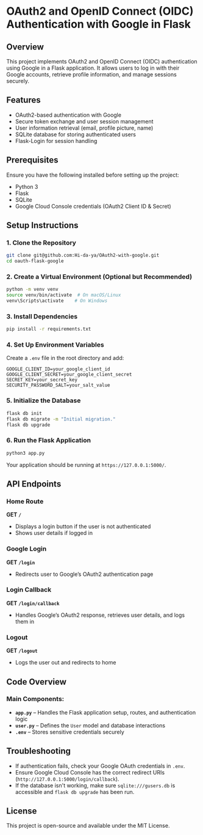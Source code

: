 # OAuth2 and OpenID Connect (OIDC) Authentication with Google in Flask
## Overview
This project implements OAuth2 and OpenID Connect (OIDC) authentication using Google in a Flask application. It allows users to log in with their Google accounts, retrieve profile information, and manage sessions securely.

## Features
- OAuth2-based authentication with Google
- Secure token exchange and user session management
- User information retrieval (email, profile picture, name)
- SQLite database for storing authenticated users
- Flask-Login for session handling

## Prerequisites
Ensure you have the following installed before setting up the project:
- Python 3
- Flask
- SQLite
- Google Cloud Console credentials (OAuth2 Client ID & Secret)

## Setup Instructions

### 1. Clone the Repository
```sh
git clone git@github.com:Hi-da-ya/OAuth2-with-google.git
cd oauth-flask-google
```

### 2. Create a Virtual Environment (Optional but Recommended)
```sh
python -m venv venv
source venv/bin/activate  # On macOS/Linux
venv\Scripts\activate    # On Windows
```

### 3. Install Dependencies
```sh
pip install -r requirements.txt
```

### 4. Set Up Environment Variables
Create a `.env` file in the root directory and add:
```env
GOOGLE_CLIENT_ID=your_google_client_id
GOOGLE_CLIENT_SECRET=your_google_client_secret
SECRET_KEY=your_secret_key
SECURITY_PASSWORD_SALT=your_salt_value
```

### 5. Initialize the Database
```sh
flask db init
flask db migrate -m "Initial migration."
flask db upgrade
```

### 6. Run the Flask Application
```sh
python3 app.py
```
Your application should be running at `https://127.0.0.1:5000/`.

## API Endpoints

### Home Route
**GET `/`**
- Displays a login button if the user is not authenticated
- Shows user details if logged in

### Google Login
**GET `/login`**
- Redirects user to Google’s OAuth2 authentication page

### Login Callback
**GET `/login/callback`**
- Handles Google’s OAuth2 response, retrieves user details, and logs them in

### Logout
**GET `/logout`**
- Logs the user out and redirects to home

## Code Overview
### Main Components:
- **`app.py`** – Handles the Flask application setup, routes, and authentication logic
- **`user.py`** – Defines the `User` model and database interactions
- **`.env`** – Stores sensitive credentials securely

## Troubleshooting
- If authentication fails, check your Google OAuth credentials in `.env`.
- Ensure Google Cloud Console has the correct redirect URIs (`http://127.0.0.1:5000/login/callback`).
- If the database isn't working, make sure `sqlite:///gusers.db` is accessible and `flask db upgrade` has been run.

## License
This project is open-source and available under the MIT License.
